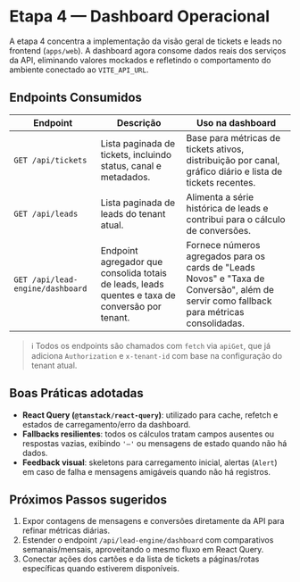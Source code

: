# Etapa 4 — Dashboard Operacional

A etapa 4 concentra a implementação da visão geral de tickets e leads no frontend (`apps/web`). A dashboard agora consome dados
reais dos serviços da API, eliminando valores mockados e refletindo o comportamento do ambiente conectado ao `VITE_API_URL`.

## Endpoints Consumidos

| Endpoint | Descrição | Uso na dashboard |
| --- | --- | --- |
| `GET /api/tickets` | Lista paginada de tickets, incluindo status, canal e metadados. | Base para métricas de tickets ativos, distribuição por canal, gráfico diário e lista de tickets recentes. |
| `GET /api/leads` | Lista paginada de leads do tenant atual. | Alimenta a série histórica de leads e contribui para o cálculo de conversões. |
| `GET /api/lead-engine/dashboard` | Endpoint agregador que consolida totais de leads, leads quentes e taxa de conversão por tenant. | Fornece números agregados para os cards de "Leads Novos" e "Taxa de Conversão", além de servir como fallback para métricas consolidadas. |

> ℹ️ Todos os endpoints são chamados com `fetch` via `apiGet`, que já adiciona `Authorization` e `x-tenant-id` com base na configuração do tenant atual.

## Boas Práticas adotadas

- **React Query (`@tanstack/react-query`)**: utilizado para cache, refetch e estados de carregamento/erro da dashboard.
- **Fallbacks resilientes**: todos os cálculos tratam campos ausentes ou respostas vazias, exibindo `'—'` ou mensagens de estado quando não há dados.
- **Feedback visual**: skeletons para carregamento inicial, alertas (`Alert`) em caso de falha e mensagens amigáveis quando não há registros.

## Próximos Passos sugeridos

1. Expor contagens de mensagens e conversões diretamente da API para refinar métricas diárias.
2. Estender o endpoint `/api/lead-engine/dashboard` com comparativos semanais/mensais, aproveitando o mesmo fluxo em React Query.
3. Conectar ações dos cartões e da lista de tickets a páginas/rotas específicas quando estiverem disponíveis.
